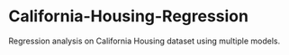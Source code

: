 # California-Housing-Regression
Regression analysis on California Housing dataset using multiple models.
